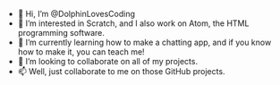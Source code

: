 - 👋 Hi, I’m @DolphinLovesCoding
- 👀 I’m interested in Scratch, and I also work on Atom, the HTML programming software.
- 🌱 I’m currently learning how to make a chatting app, and if you know how to make it, you can teach me!
- 💞️ I’m looking to collaborate on all of my projects.
- 📫 Well, just collaborate to me on those GitHub projects.

<!---
DolphinLovesCoding/DolphinLovesCoding is a ✨ special ✨ repository because its `README.md` (this file) appears on your GitHub profile.
You can click the Preview link to take a look at your changes.
--->
